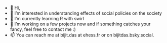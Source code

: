 - 👋 Hi, 
- 👀 I’m interested in understanding effects of social policies on the society
- 🌱 I’m currently learning R with swirl
- 💞️ I’m working on a few projects now and if something catches your fancy, feel free to contact me :)
- 📫 You can reach me at bijit.das at ehess.fr or on bijitdas.bsky.social.

<!---
bijitdasgithub/bijitdasgithub is a ✨ special ✨ repository because its `README.md` (this file) appears on your GitHub profile.
You can click the Preview link to take a look at your changes.
--->
